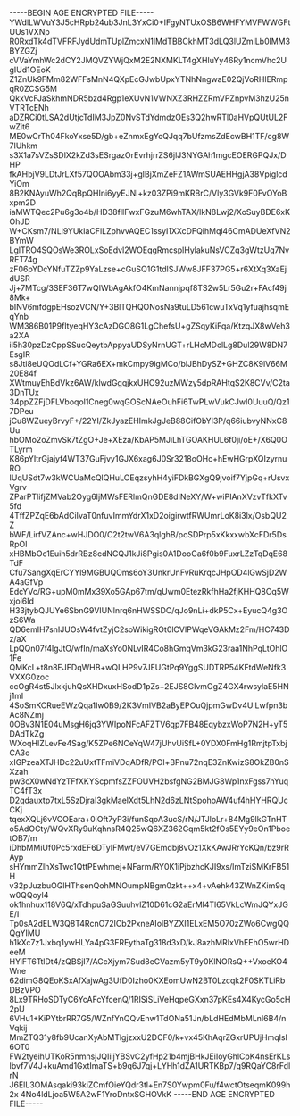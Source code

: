 -----BEGIN AGE ENCRYPTED FILE-----
YWdlLWVuY3J5cHRpb24ub3JnL3YxCi0+IFgyNTUxOSB6WHFYMVFWWGFtUUs1VXNp
R0RxdTk4dTVFRFJydUdmTUplZmcxN1lMdTBBCkhMT3dLQ3lUZmlLb0lMM3BYZGZj
cVVaYmhWc2dCY2JMQVZYWjQxM2E2NXMKLT4gXHIuYy46Ry1ncmVhc2UgIUd1OEoK
Z1ZnUk9FMm82WFFsMnN4QXpEcGJwbUpxYTNhNngwaE02QjVoRHlERmpqR0ZCSG5M
QkxVcFJaSkhmNDR5bzd4Rgp1eXUvN1VWNXZ3RHZZRmVPZnpvM3hzU25nVTRTcENh
aDZRCi0tLSA2dUtjcTdIM3JpZ0NvSTdYdmdzOEs3Q2hwRTl0aHVpQUtUL2FwZit6
ME0wCrTh04FkoYxse5D/gb+eZnmxEgYcQJqq7bUfzmsZdEcwBH1TF/cg8W7IUhkm
s3X1a7sVZsSDlX2kZd3sESrgazOrEvrhjrrZS6jlJ3NYGAh1mgcEOERGPQJx/DHP
fkAHbjV9LDtJrLXf57QOOAbm33j+glBjXmZeFZ1AWmSUAEHHgjA38VpiglcdYiOm
8B2KNAyuWh2QqBpQHIni6yyEJNl+kz03ZPi9mKRBrC/Vly3GVk9F0FvOYoBxpm2D
iaMWTQec2Pu6g3o4b/HD38flIFwxFGzuM6whTAX/lkN8Lwj2/XoSuyBDE6xKOhJD
W+CKsm7/NLl9YUkIaCFlLZphvvAQEC1ssyI1XXcDFQihMql46CmADUeXfVN2BYmW
LglTRO4SQOsWe3ROLxSoEdvl2WOEqgRmcsplHylakuNsVCZq3gWtzUq7NvRET74g
zF06pYDcYNfuTZZp9YaLzse+cGuSQ1G1tdlSJWw8JFF37PG5+r6XtXq3XaEjdUSR
Jj+7MTcg/3SEF36T7wQIWbAgAkfO4KmNannjpqf8TS2w5Lr5Gu2r+FAcf49j8Mk+
bINV6mfdgpEHsozVCN/Y+3BlTQHQONosNa9tuLD561cwuTxVq1yfuajhsqmEqYnb
WM386B01P9fltyeqHY3cAzDGO8G1LgChefsU+gZSqyKiFqa/KtzqJX8wVeh3a2XA
il5h30pzDzCppSSucQeytbAppyaUDSyNrnUGT+rLHcMDclLg8Dul29W8DN7EsgIR
s8Jti8eUQOdLCf+YGRa6EX+mkCmpy9igMCo/biJBhDySZ+GHZC8K9lV66M20E84f
XWtmuyEhBdVkz6AW/klwdGgqjkxUHO92uzMWzy5dpRAHtqS2K8CVv/C2ta3DnTUx
34ppZZFjDFLVboqol1Cneg0wqGOScNAeOuhFi6TwPLwVukCJwI0UuuQ/Qz17DPeu
jCu8WZueyBrvyF+/22YI/ZkJyazEHImkJgJeB88CifObYI3P/q66iubvyNNxC8Uu
hbOMo2oZmvSk7tZgO+Je+XEza/KbAP5MJiLhTGOAKHUL6f0ji/oE+/X6Q0OTLyrm
K86pYItrGjajyf4WT37GuFjvy1GJX6xag6J0Sr3218oOHc+hEwHGrpXQIzyrnuRO
IUqUSdt7w3kWCUaMcQlQHuLOEqzsyhH4yiFDkBGXgQ9jvoif7YjpGq+rUsvxVgrv
ZParPTlifjZMVab2Oyg6IjMWsFERlmQnGDE8dINeXY/W+wiPIAnXVzvTfkXTv5fd
4TffZPZqE6bAdCiIvaT0nfuvImmYdrX1xD2oigirwtfRWUmrLoK8i3lx/OsbQU2Z
bWF/LirfVZAnc+wHJDO0/C2t2twV6A3qlghB/poSDPrp5xKkxxwbXcFDr5DsRpOI
xHBMbOc1Euih5drRBz8cdNCQJ1kJi8Pgis0A1DooGa6f0b9FuxrLZzTqDqE68TdF
Cfu7SangXqErCYYl9MGBUQOms6oY3UnkrUnFvRuKrqcJHpOD4lGwSjD2WA4aGfVp
EdcYVc/RG+upM0mMx39Xo5GAp67tm/qUwm0EtezRkfhHa2fjKHHQ8Oq5Wxjoi6Id
H33jtybQJUYe6SbnG9VIUNlnrq6nHWSSDO/qJo9nLi+dkP5Cx+EyucQ4g3OzS6Wa
QD6emIH7snIJUOsW4fvtZyjC2soWikigROt0lCVIPWqeVGAkMz2Fm/HC743Dz/aX
LpQQn07f4lgJtO/wfIn/maXsYo0NLvIR4Co8hGmqVm3kG23raa1NhPqLtOhlO1Fe
QMKcL+t8n8EJFDqWHB+wQLHP9v7JEUGtPq9YggSUDTRP54KFtdWeNfk3VXXG0zoc
ccOgR4st5JlxkjuhQsXHDxuxHSodD1pZs+2EJS8GlvmOgZ4GX4rwsylaE5HNj1mI
4SoSmKCRueEWzQqa1Iw0B9/2K3VmIVB2aByEPOuQjpmGwDv4UlLwfpn3bAc8NZmj
0OBv3N1E04uMsgH6jq3YWIpoNFcAFZTV6qp7FB48EqybzxWoP7N2H+yT5DAdTkZg
WXoqHIZLevFe4Sag/K5ZPe6NCeYqW47jUhvUiSfL+0YDX0FmHg1RmjtpTxbjCA3o
xIGPzeaXTJHDc22uUxtTFmiVDqADfR/POl+BPnu72nqE3ZnKwizS8OkZB0nSXzah
pw3cX0wNdYzTFfXKYScpmfsZZFOUVH2bsfgNG2BMJG8Wp1nxFgss7nYuqTC4fT3x
D2qdauxtp7txL5SzDjraI3gkMaelXdt5LhN2d6zLNtSpohoAW4uf4hHYHRQUcCKj
tqexXQLj6vVCOEara+0iOft7yP3i/funSqoA3ucS/rN/JTJloLr+84Mg9lkGTnHT
o5AdOCty/WQvXRy9uKqhnsR4Q25wQ6XZ362Gqm5kt2fOs5EYy9eOn1PboetOB7/m
iDhbMMiUf0Pc5rxdEF6DTyIFMwt/eV7GEmdbj8vOz1XkKAwJRrYcKQn/bz9rRAyp
sHYmmZlhXsTwc1QttPEwhmej+NFarm/RY0K1iPjbzhcKJI9xs/lmTziSMKrFB51H
v32pJuzbuOGlHThsenQohMNOumpNBgm0zkt++x4+vAehk43ZWnZKim9qw0QQoyl4
ok1hnhux118V6Q/xTdhpuSaGSuuhvlZ10D61cG2aErMl4Tl65VkLcWmJQYxJGE/I
Tp0sA2dELW3Q8T4RcnO72ICb2PxneAIolBYZXI1ELxEM5O70zZWo6CwgQQQgYIMU
h1kXc7z1Jxbq1ywHLYa4pG3FREythaTg318d3xD/kJ8azhMRIxVhEEhO5wrHDeeM
HYiFT6TtlDt4/zQBSjI7/ACcXjym7Sud8eCVazm5yT9y0KlNORsQ++VxoeKO4Wne
62dimG8QEoKSxAfXajwAg3UfD0Izho0KXEomUwN2BT0Lzcqk2F0SKTLiRbDBzVPO
8Lx9TRHoSDTyC6YcAFcYfcenQ/1RISiSLiVeHqpeGXxn37pKEs4X4KycGo5cH2pU
6VHu1+KiPYtbrRR7G5/WZnfYnQQvEnw1TdONa51Jn/bLdHEdMbMLnI6B4/nVqkij
MmZTQ31y8fb9UcanXyAbMTlgjzxxU2DCF0/k+vx45KhAqrZGxrUPUjHmqIsI6OT0
FW2tyeihUTKoR5nmnsjJQIiijYBSvC2yfHp21b4mjBHkJEiIoyGhlCpK4nsErKLs
Ibvf7V4J+kuAmd1GxtImaTS+b9q6J7qj+LYHh1dZA1URTKBp7/q9RQaYC8rFdlrN
J6ElL3OMAsqaki93kiZCmfOieYQdr3tl+En7S0Ywpm0Fu/f4wctOtseqmK099h2x
4No4ldLjoa5W5A2wF1YroDntxSGHOVkK
-----END AGE ENCRYPTED FILE-----
